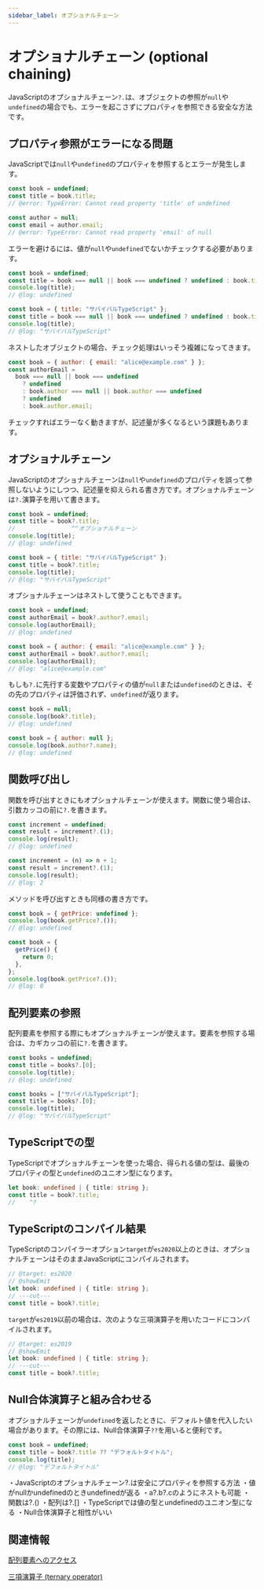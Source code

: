 ```yaml
---
sidebar_label: オプショナルチェーン
---
```


# オプショナルチェーン (optional chaining)

JavaScriptのオプショナルチェーン`?.`は、オブジェクトの参照が`null`や`undefined`の場合でも、エラーを起こさずにプロパティを参照できる安全な方法です。

## プロパティ参照がエラーになる問題

JavaScriptでは`null`や`undefined`のプロパティを参照するとエラーが発生します。

```js twoslash
const book = undefined;
const title = book.title;
// @error: TypeError: Cannot read property 'title' of undefined

const author = null;
const email = author.email;
// @error: TypeError: Cannot read property 'email' of null
```

エラーを避けるには、値が`null`や`undefined`でないかチェックする必要があります。

```js twoslash
const book = undefined;
const title = book === null || book === undefined ? undefined : book.title;
console.log(title);
// @log: undefined
```

```js twoslash
const book = { title: "サバイバルTypeScript" };
const title = book === null || book === undefined ? undefined : book.title;
console.log(title);
// @log: "サバイバルTypeScript"
```

ネストしたオブジェクトの場合、チェック処理はいっそう複雑になってきます。

```js twoslash
const book = { author: { email: "alice@example.com" } };
const authorEmail =
  book === null || book === undefined
    ? undefined
    : book.author === null || book.author === undefined
    ? undefined
    : book.author.email;
```

チェックすればエラーなく動きますが、記述量が多くなるという課題もあります。

## オプショナルチェーン

JavaScriptのオプショナルチェーンは`null`や`undefined`のプロパティを誤って参照しないようにしつつ、記述量を抑えられる書き方です。オプショナルチェーンは`?.`演算子を用いて書きます。

```js twoslash
const book = undefined;
const title = book?.title;
//                ^^オプショナルチェーン
console.log(title);
// @log: undefined
```

```js twoslash
const book = { title: "サバイバルTypeScript" };
const title = book?.title;
console.log(title);
// @log: "サバイバルTypeScript"
```

オプショナルチェーンはネストして使うこともできます。

```js twoslash
const book = undefined;
const authorEmail = book?.author?.email;
console.log(authorEmail);
// @log: undefined
```

```js twoslash
const book = { author: { email: "alice@example.com" } };
const authorEmail = book?.author?.email;
console.log(authorEmail);
// @log: "alice@example.com"
```

もしも`?.`に先行する変数やプロパティの値が`null`または`undefined`のときは、その先のプロパティは評価されず、`undefined`が返ります。

```js twoslash
const book = null;
console.log(book?.title);
// @log: undefined
```

```js twoslash
const book = { author: null };
console.log(book.author?.name);
// @log: undefined
```

## 関数呼び出し

関数を呼び出すときにもオプショナルチェーンが使えます。関数に使う場合は、引数カッコの前に`?.`を書きます。

```js twoslash
const increment = undefined;
const result = increment?.(1);
console.log(result);
// @log: undefined
```

```js twoslash
const increment = (n) => n + 1;
const result = increment?.(1);
console.log(result);
// @log: 2
```

メソッドを呼び出すときも同様の書き方です。

```js twoslash
const book = { getPrice: undefined };
console.log(book.getPrice?.());
// @log: undefined
```

```js twoslash
const book = {
  getPrice() {
    return 0;
  },
};
console.log(book.getPrice?.());
// @log: 0
```

## 配列要素の参照

配列要素を参照する際にもオプショナルチェーンが使えます。要素を参照する場合は、カギカッコの前に`?.`を書きます。

```js twoslash
const books = undefined;
const title = books?.[0];
console.log(title);
// @log: undefined
```

```js twoslash
const books = ["サバイバルTypeScript"];
const title = books?.[0];
console.log(title);
// @log: "サバイバルTypeScript"
```

## TypeScriptでの型

TypeScriptでオプショナルチェーンを使った場合、得られる値の型は、最後のプロパティの型と`undefined`のユニオン型になります。

```ts twoslash
let book: undefined | { title: string };
const title = book?.title;
//    ^?
```

## TypeScriptのコンパイル結果

TypeScriptのコンパイラーオプション`target`が`es2020`以上のときは、オプショナルチェーンはそのままJavaScriptにコンパイルされます。

```ts twoslash
// @target: es2020
// @showEmit
let book: undefined | { title: string };
// ---cut---
const title = book?.title;
```

`target`が`es2019`以前の場合は、次のような三項演算子を用いたコードにコンパイルされます。

```ts twoslash
// @target: es2019
// @showEmit
let book: undefined | { title: string };
// ---cut---
const title = book?.title;
```

## Null合体演算子と組み合わせる

オプショナルチェーンが`undefined`を返したときに、デフォルト値を代入したい場合があります。その際には、Null合体演算子`??`を用いると便利です。

```js twoslash
const book = undefined;
const title = book?.title ?? "デフォルトタイトル";
console.log(title);
// @log: "デフォルトタイトル"
```

<PostILearned>

・JavaScriptのオプショナルチェーン?.は安全にプロパティを参照する方法
・値がnullかundefinedのときundefinedが返る
・a?.b?.cのようにネストも可能
・関数は?.()
・配列は?.[]
・TypeScriptでは値の型とundefinedのユニオン型になる
・Null合体演算子と相性がいい

</PostILearned>

## 関連情報

[配列要素へのアクセス](../array/how-to-access-elements-in-an-array.md)

[三項演算子 (ternary operator)](../../statements/ternary-operator.md)
